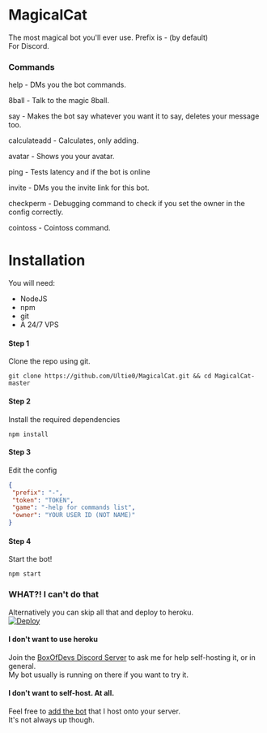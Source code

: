 # MagicalCat
The most magical bot you'll ever use. Prefix is - (by default) <br>
For Discord.
### Commands
help - DMs you the bot commands.

8ball - Talk to the magic 8ball.

say - Makes the bot say whatever you want it to say, deletes your message too.

calculateadd - Calculates, only adding.

avatar - Shows you your avatar.

ping - Tests latency and if the bot is online

invite - DMs you the invite link for this bot.

checkperm - Debugging command to check if you set the owner in the config correctly.

cointoss - Cointoss command.
# Installation
You will need:
- NodeJS
- npm
- git
- A 24/7 VPS
#### Step 1
Clone the repo using git.
```shell
git clone https://github.com/Ultie0/MagicalCat.git && cd MagicalCat-master
```
#### Step 2
Install the required dependencies
```shell
npm install
```
#### Step 3
Edit the config
```json
{
 "prefix": "-",
 "token": "TOKEN",
 "game": "-help for commands list",
 "owner": "YOUR USER ID (NOT NAME)"
}
```
#### Step 4
Start the bot!
```shell
npm start
```
### WHAT?! I can't do that
Alternatively you can skip all that and deploy to heroku. <br>
[![Deploy](https://www.herokucdn.com/deploy/button.png)](https://heroku.com/deploy)

#### I don't want to use heroku
Join the [BoxOfDevs Discord Server](https://discord.gg/NkgHp) to ask me for help self-hosting it, or in general. <br>
My bot usually is running on there if you want to try it.

#### I don't want to self-host. At all.
Feel free to [add the bot](https://discordapp.com/oauth2/authorize?client_id=293427086855503872&scope=bot&permissions=305212430) that I host onto your server. <br>
It's not always up though.
